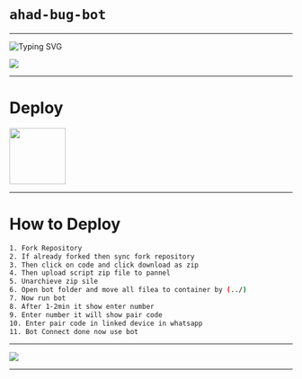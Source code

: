 # `ahad-bug-bot`

----

![Typing SVG](https://readme-typing-svg.demolab.com?font=Ribeye&weight=50&size=60&pause=1000&color=F70715&width=900&height=100&lines=It's+Ahad-Bug-Bot;with+Ultra+High+Features+Loaded;Developed+by%3A+Ahad+Mehmood)
<p align="center">


<a><img src='https://i.imgur.com/LyHic3i.gif'/></a>

----

# Deploy
<a href="https://bot-hosting.net/"> <img src="https://bot-hosting.net/assets/img/bothosting2.png" width=100px> </a>

-----

# How to Deploy
```bash
1. Fork Repository
2. If already forked then sync fork repository
3. Then click on code and click download as zip
4. Then upload script zip file to pannel
5. Unarchieve zip sile
6. Open bot folder and move all filea to container by (../)
7. Now run bot
8. After 1-2min it show enter number
9. Enter number it will show pair code
10. Enter pair code in linked device in whatsapp
11. Bot Connect done now use bot 
```

----

<a><img src='https://i.imgur.com/LyHic3i.gif'/></a>

----


